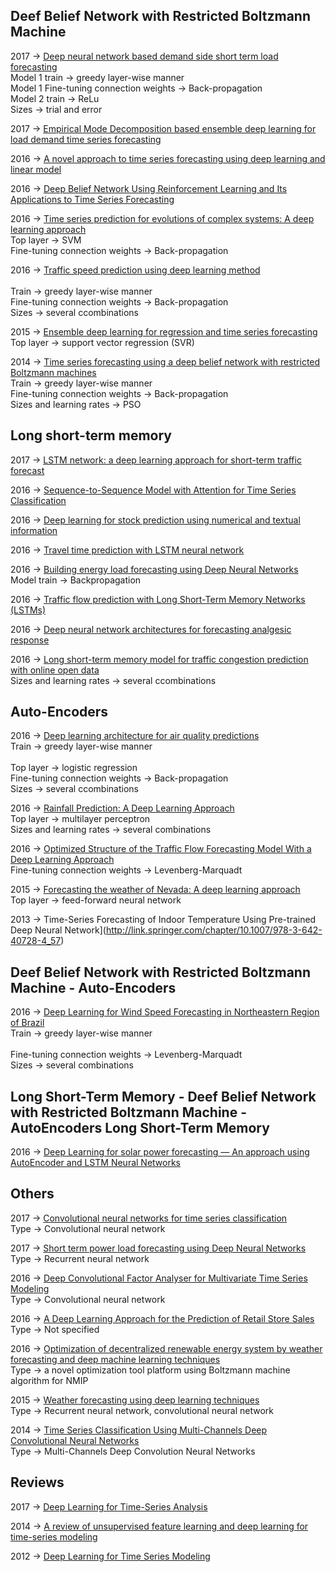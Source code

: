 
## Deef Belief Network with Restricted Boltzmann Machine

  2017 -> [Deep neural network based demand side short term load forecasting](https://www.scopus.com/record/display.uri?eid=2-s2.0-85009236706&origin=resultslist&sort=plf-f&src=s&st1=deep+learning+time+series&nlo=&nlr=&nls=&sid=306771ADB79C2181330A84526BFB4363.wsnAw8kcdt7IPYLO0V48gA%3a210&sot=b&sdt=cl&cluster=scosubtype%2c%22ar%22%2ct&sl=40&s=TITLE-ABS-KEY%28deep+learning+time+series%29&relpos=4&citeCnt=0&searchTerm=) <br>
  Model 1 train -> greedy layer-wise manner <br>
  Model 1 Fine-tuning connection weights -> Back-propagation <br>
  Model 2 train -> ReLu <br>
  Sizes -> trial and error <br>

  2017 -> [Empirical Mode Decomposition based ensemble deep learning for load demand time series forecasting](https://www.scopus.com/record/display.uri?eid=2-s2.0-85011866839&origin=resultslist&sort=plf-f&src=s&st1=deep+learning+time+series&st2=&sid=306771ADB79C2181330A84526BFB4363.wsnAw8kcdt7IPYLO0V48gA%3a10&sot=b&sdt=b&sl=40&s=TITLE-ABS-KEY%28deep+learning+time+series%29&relpos=0&citeCnt=0&searchTerm=) <br>

  2016 -> [A novel approach to time series forecasting using deep learning and linear model](https://www.scopus.com/record/display.uri?eid=2-s2.0-84960451045&origin=resultslist&sort=r-f&src=s&st1=deep+learning+time+series&nlo=&nlr=&nls=&sid=306771ADB79C2181330A84526BFB4363.wsnAw8kcdt7IPYLO0V48gA%3a210&sot=b&sdt=cl&cluster=scosubtype%2c%22ar%22%2ct&sl=40&s=TITLE-ABS-KEY%28deep+learning+time+series%29&relpos=3&citeCnt=0&searchTerm=) <br>

  2016 -> [Deep Belief Network Using Reinforcement Learning and Its Applications to Time Series Forecasting](http://link.springer.com/chapter/10.1007/978-3-319-46675-0_4) <br>

  2016 -> [Time series prediction for evolutions of complex systems: A deep learning approach](http://ieeexplore.ieee.org/document/7476150/) <br>
  Top layer -> SVM <br>
  Fine-tuning connection weights -> Back-propagation <br>
  
  2016 -> [Traffic speed prediction using deep learning method](http://ieeexplore.ieee.org/document/7795712/) <br>  
  Train -> greedy layer-wise manner <br>
  Fine-tuning connection weights -> Back-propagation <br>
  Sizes -> several ccombinations <br>
  
  2015 -> [Ensemble deep learning for regression and time series forecasting](http://ieeexplore.ieee.org/abstract/document/7015739/) <br>
  Top layer -> support vector regression (SVR) <br>

  2014 -> [Time series forecasting using a deep belief network with restricted Boltzmann machines](http://www.sciencedirect.com/science/article/pii/S0925231213007388) <br>
  Train -> greedy layer-wise manner <br>
  Fine-tuning connection weights -> Back-propagation <br>
  Sizes and learning rates -> PSO <br>

## Long short-term memory

  2017 -> [LSTM network: a deep learning approach for short-term traffic forecast](http://ieeexplore.ieee.org/document/7874313/) <br>

  2016 -> [Sequence-to-Sequence Model with Attention for Time Series Classification](http://ieeexplore.ieee.org/document/7836709/) <br>
  
  2016 -> [Deep learning for stock prediction using numerical and textual information](http://ieeexplore.ieee.org/document/7550882/) <br>  
  
  2016 -> [Travel time prediction with LSTM neural network](http://ieeexplore.ieee.org/document/7795686/) <br>  
  
  2016 -> [Building energy load forecasting using Deep Neural Networks](http://ieeexplore.ieee.org/document/7793413/) <br>
  Model train -> Backpropagation <br>

  2016 -> [Traffic flow prediction with Long Short-Term Memory Networks (LSTMs)](http://ieeexplore.ieee.org/document/7848593/) <br>
  
  2016 -> [Deep neural network architectures for forecasting analgesic response](http://ieeexplore.ieee.org/document/7591352/) <br>

  2016 -> [Long short-term memory model for traffic congestion prediction with online open data](http://ieeexplore.ieee.org/document/7795543/) <br>
  Sizes and learning rates -> several ccombinations <br>
 
## Auto-Encoders

  2016 -> [Deep learning architecture for air quality predictions](https://www.scopus.com/record/display.uri?eid=2-s2.0-84991071427&origin=resultslist&sort=plf-f&src=s&st1=deep+learning+time+series&nlo=&nlr=&nls=&sid=306771ADB79C2181330A84526BFB4363.wsnAw8kcdt7IPYLO0V48gA%3a210&sot=b&sdt=cl&cluster=scosubtype%2c%22ar%22%2ct&sl=40&s=TITLE-ABS-KEY%28deep+learning+time+series%29&relpos=9&citeCnt=0&searchTerm=) <br>
  Train -> greedy layer-wise manner <br>    
  Top layer -> logistic regression <br>
  Fine-tuning connection weights -> Back-propagation <br>
  Sizes -> several ccombinations <br>

  2016 -> [Rainfall Prediction: A Deep Learning Approach](http://link.springer.com/chapter/10.1007/978-3-319-32034-2_13) <br>
  Top layer -> multilayer perceptron <br>
  Sizes and learning rates -> several combinations <br>
  
  2016 -> [Optimized Structure of the Traffic Flow Forecasting Model With a Deep Learning Approach](http://ieeexplore.ieee.org/stamp/stamp.jsp?tp=&arnumber=7517319) <br>
  Fine-tuning connection weights -> Levenberg-Marquadt <br>
  
  2015 -> [Forecasting the weather of Nevada: A deep learning approach](http://ieeexplore.ieee.org/document/7280812/) <br>
  Top layer -> feed-forward neural network  <br>

  2013 -> Time-Series Forecasting of Indoor Temperature Using Pre-trained Deep Neural Network](http://link.springer.com/chapter/10.1007/978-3-642-40728-4_57) <br> 
 
## Deef Belief Network with Restricted Boltzmann Machine - Auto-Encoders

  2016 -> [Deep Learning for Wind Speed Forecasting in Northeastern Region of Brazil](http://ieeexplore.ieee.org/document/7424040/) <br>
  Train -> greedy layer-wise manner <br>    
  Fine-tuning connection weights -> Levenberg-Marquadt <br>
  Sizes -> several combinations <br>

## Long Short-Term Memory - Deef Belief Network with Restricted Boltzmann Machine - AutoEncoders Long Short-Term Memory

  2016 -> [Deep Learning for solar power forecasting — An approach using AutoEncoder and LSTM Neural Networks]( http://ieeexplore.ieee.org/document/7844673/) <br>

## Others

  2017 -> [Convolutional neural networks for time series classification](http://ieeexplore.ieee.org/document/7870510/) <br>
  Type -> Convolutional neural network <br>

  2017 -> [Short term power load forecasting using Deep Neural Networks](http://ieeexplore.ieee.org/document/7876196/) <br>
  Type -> Recurrent neural network <br>

  2016 -> [Deep Convolutional Factor Analyser for Multivariate Time Series Modeling](http://ieeexplore.ieee.org/document/7837993/) <br>
  Type -> Convolutional neural network <br>

  2016 -> [A Deep Learning Approach for the Prediction of Retail Store Sales](http://ieeexplore.ieee.org/document/7836713/) <br>
  Type -> Not specified <br>

  2016 -> [Optimization of decentralized renewable energy system by weather forecasting and deep machine learning techniques](http://ieeexplore.ieee.org/document/7796524/) <br>
  Type -> a novel optimization tool platform using Boltzmann machine algorithm for NMIP <br>

  2015 -> [Weather forecasting using deep learning techniques](http://ieeexplore.ieee.org/document/7415154/) <br>
  Type -> Recurrent neural network, convolutional neural network <br>
  
  2014 -> [Time Series Classification Using Multi-Channels Deep Convolutional Neural Networks](http://link.springer.com/chapter/10.1007/978-3-319-08010-9_33) <br>
  Type -> Multi-Channels Deep Convolution Neural Networks <br>
  
  
## Reviews
  
  2017 -> [Deep Learning for Time-Series Analysis](https://arxiv.org/abs/1701.01887) <br>
  
  2014 -> [A review of unsupervised feature learning and deep learning for time-series modeling](http://www.sciencedirect.com/science/article/pii/S0167865514000221) <br>

  2012 -> [Deep Learning for Time Series Modeling](https://pdfs.semanticscholar.org/a241/a7e26d6baf2c068601813216d3cc09e845ff.pdf) <br>
